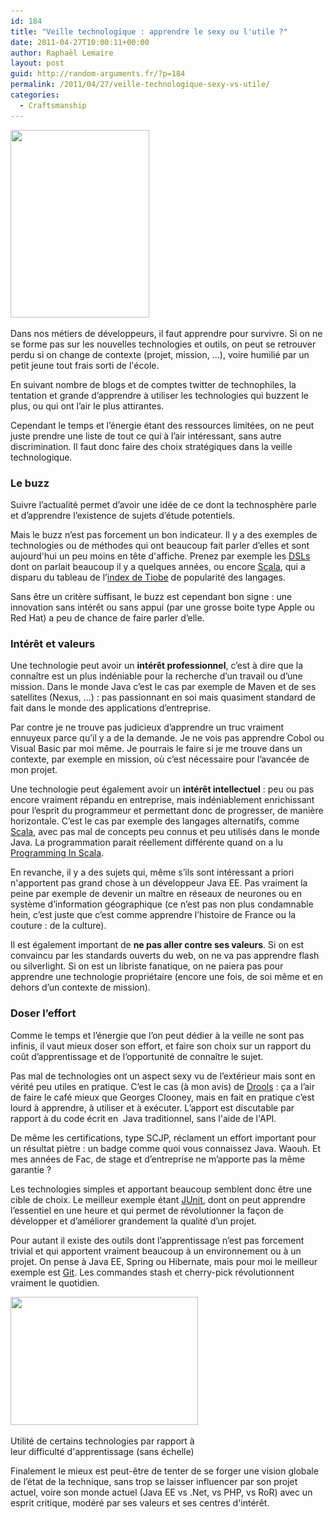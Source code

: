 ```yaml
---
id: 184
title: "Veille technologique : apprendre le sexy ou l'utile ?"
date: 2011-04-27T10:00:11+00:00
author: Raphaël Lemaire
layout: post
guid: http://random-arguments.fr/?p=184
permalink: /2011/04/27/veille-technologique-sexy-vs-utile/
categories:
  - Craftsmanship
---
```

[<img loading="lazy"  class="alignright size-medium wp-image-351" title="windev" src="/wp-content/uploads/2011/04/windev1-222x300.png" alt="" width="222" height="300" srcset="/wp-content/uploads/2011/04/windev1-222x300.png 222w, /wp-content/uploads/2011/04/windev1.png 525w" sizes="(max-width: 222px) 100vw, 222px" />](/wp-content/uploads/2011/04/windev1.png)
  
Dans nos métiers de développeurs, il faut apprendre pour survivre. Si on ne se forme pas sur les nouvelles technologies et outils, on peut se retrouver perdu si on change de contexte (projet, mission, …), voire humilié par un petit jeune tout frais sorti de l'école.

En suivant nombre de blogs et de comptes twitter de technophiles, la tentation et grande d’apprendre à utiliser les technologies qui buzzent le plus, ou qui ont l’air le plus attirantes.

Cependant le temps et l’énergie étant des ressources limitées, on ne peut juste prendre une liste de tout ce qui à l’air intéressant, sans autre discrimination. Il faut donc faire des choix stratégiques dans la veille technologique.

### Le buzz

Suivre l’actualité permet d’avoir une idée de ce dont la technosphère parle et d’apprendre l’existence de sujets d’étude potentiels.

Mais le buzz n’est pas forcement un bon indicateur. Il y a des exemples de technologies ou de méthodes qui ont beaucoup fait parler d’elles et sont aujourd'hui un peu moins en tête d'affiche. Prenez par exemple les [DSLs](http://en.wikipedia.org/wiki/Domain-specific_language) dont on parlait beaucoup il y a quelques années, ou encore [Scala](http://www.scala-lang.org/), qui a disparu du tableau de l’[index de Tiobe](http://www.tiobe.com/index.php/content/paperinfo/tpci/index.html) de popularité des langages.

Sans être un critère suffisant, le buzz est cependant bon signe : une innovation sans intérêt ou sans appui (par une grosse boite type Apple ou Red Hat) a peu de chance de faire parler d’elle.

### Intérêt et valeurs

Une technologie peut avoir un **intérêt professionnel**, c’est à dire que la connaître est un plus indéniable pour la recherche d’un travail ou d’une mission. Dans le monde Java c’est le cas par exemple de Maven et de ses satellites (Nexus, …) : pas passionnant en soi mais quasiment standard de fait dans le monde des applications d’entreprise.

Par contre je ne trouve pas judicieux d’apprendre un truc vraiment ennuyeux parce qu’il y a de la demande. Je ne vois pas apprendre Cobol ou Visual Basic par moi même. Je pourrais le faire si je me trouve dans un contexte, par exemple en mission, où c’est nécessaire pour l’avancée de mon projet.

Une technologie peut également avoir un **intérêt intellectuel** : peu ou pas encore vraiment répandu en entreprise, mais indéniablement enrichissant pour l’esprit du programmeur et permettant donc de progresser, de manière horizontale. C’est le cas par exemple des langages alternatifs, comme [Scala](http://www.scala-lang.org/), avec pas mal de concepts peu connus et peu utilisés dans le monde Java. La programmation parait réellement différente quand on a lu [Programming In Scala](http://www.artima.com/shop/programming_in_scala).

En revanche, il y a des sujets qui, même s’ils sont intéressant a priori n'apportent pas grand chose à un développeur Java EE. Pas vraiment la peine par exemple de devenir un maître en réseaux de neurones ou en système d’information géographique (ce n’est pas non plus condamnable hein, c’est juste que c’est comme apprendre l’histoire de France ou la couture : de la culture).

Il est également important de **ne pas aller contre ses valeurs**. Si on est convaincu par les standards ouverts du web, on ne va pas apprendre flash ou silverlight. Si on est un libriste fanatique, on ne paiera pas pour apprendre une technologie propriétaire (encore une fois, de soi même et en dehors d’un contexte de mission).

### Doser l’effort

Comme le temps et l’énergie que l’on peut dédier à la veille ne sont pas infinis, il vaut mieux doser son effort, et faire son choix sur un rapport du coût d’apprentissage et de l’opportunité de connaître le sujet.

Pas mal de technologies ont un aspect sexy vu de l’extérieur mais sont en vérité peu utiles en pratique. C’est le cas (à mon avis) de [Drools](http://www.jboss.org/drools) : ça a l’air de faire le café mieux que Georges Clooney, mais en fait en pratique c’est lourd à apprendre, à utiliser et à exécuter. L’apport est discutable par rapport à du code écrit en  Java traditionnel, sans l'aide de l'API.

De même les certifications, type SCJP, réclament un effort important pour un résultat piètre : un badge comme quoi vous connaissez Java. Waouh. Et mes années de Fac, de stage et d’entreprise ne m’apporte pas la même garantie ?

Les technologies simples et apportant beaucoup semblent donc être une cible de choix. Le meilleur exemple étant [JUnit](http://www.junit.org/), dont on peut apprendre l’essentiel en une heure et qui permet de révolutionner la façon de développer et d’améliorer grandement la qualité d’un projet.

Pour autant il existe des outils dont l’apprentissage n’est pas forcement trivial et qui apportent vraiment beaucoup à un environnement ou à un projet. On pense à Java EE, Spring ou Hibernate, mais pour moi le meilleur exemple est [Git](http://git-scm.com/). Les commandes stash et cherry-pick révolutionnent vraiment le quotidien.

<div id="attachment_202" style="width: 310px" class="wp-caption aligncenter">
  <a href="/wp-content/uploads/2011/04/Graphe-Techno11.png"><img loading="lazy"  class="aligncenter size-medium wp-image-352" title="Graphe-Techno1" src="/wp-content/uploads/2011/04/Graphe-Techno11-300x205.png" alt="" width="300" height="205" srcset="/wp-content/uploads/2011/04/Graphe-Techno11-300x205.png 300w, /wp-content/uploads/2011/04/Graphe-Techno11.png 825w" sizes="(max-width: 300px) 100vw, 300px" /></a>
  
  <p class="wp-caption-text">
    Utilité de certains technologies par rapport à leur difficulté d'apprentissage (sans échelle)
  </p>
</div>

Finalement le mieux est peut-être de tenter de se forger une vision globale de l’état de la technique, sans trop se laisser influencer par son projet actuel, voire son monde actuel (Java EE vs .Net, vs PHP, vs RoR) avec un esprit critique, modéré par ses valeurs et ses centres d'intérêt.